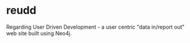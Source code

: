 reudd
=====

Regarding User Driven Development - a user centric "data in/report out" web site built using Neo4j.
